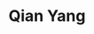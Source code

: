 ---
title: "Qian Yang"
excerpt: "Ph.D., co-supervision, Southern University of Science and Technology & Peng Cheng Laboratory, 2022.09-"
collection: student
order: 1
---